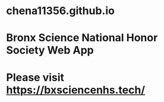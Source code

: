 # chena11356.github.io
# Bronx Science National Honor Society Web App
# Please visit https://bxsciencenhs.tech/
